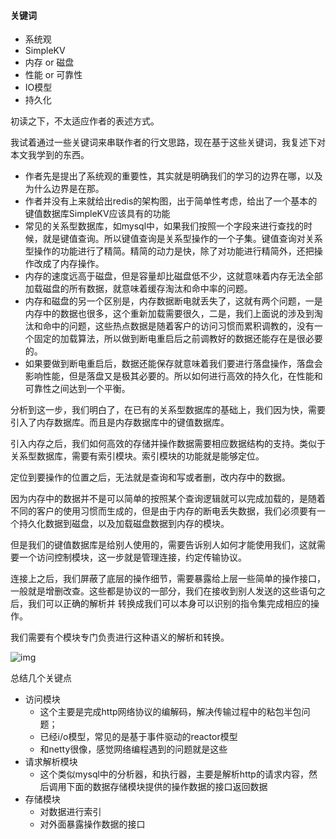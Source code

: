 #### 关键词

- 系统观
- SimpleKV
- 内存 or 磁盘
- 性能 or 可靠性
- IO模型
- 持久化



初读之下，不太适应作者的表述方式。

我试着通过一些关键词来串联作者的行文思路，现在基于这些关键词，我复述下对本文我学到的东西。



- 作者先是提出了系统观的重要性，其实就是明确我们的学习的边界在哪，以及为什么边界是在那。
- 作者并没有上来就给出redis的架构图，出于简单性考虑，给出了一个基本的键值数据库SimpleKV应该具有的功能
- 常见的关系型数据库，如mysql中，如果我们按照一个字段来进行查找的时候，就是键值查询。所以键值查询是关系型操作的一个子集。键值查询对关系型操作的功能进行了精简。精简的动力是快，除了对功能进行精简外，还把操作改成了内存操作。
- 内存的速度远高于磁盘，但是容量却比磁盘低不少，这就意味着内存无法全部加载磁盘的所有数据，就意味着缓存淘汰和命中率的问题。
- 内存和磁盘的另一个区别是，内存数据断电就丢失了，这就有两个问题，一是内存中的数据也很多，这个重新加载需要很久，二是，我们上面说的涉及到淘汰和命中的问题，这些热点数据是随着客户的访问习惯而累积调教的，没有一个固定的加载算法，所以做到断电重启后之前调教好的数据还能存在是很必要的。
- 如果要做到断电重启后，数据还能保存就意味着我们要进行落盘操作，落盘会影响性能，但是落盘又是极其必要的。所以如何进行高效的持久化，在性能和可靠性之间达到一个平衡。



分析到这一步，我们明白了，在已有的关系型数据库的基础上，我们因为快，需要引入了内存数据库。而且是内存数据库中的键值数据库。

引入内存之后，我们如何高效的存储并操作数据需要相应数据结构的支持。类似于关系型数据库，需要有索引模块。索引模块的功能就是能够定位。

定位到要操作的位置之后，无法就是查询和写或者删，改内存中的数据。

因为内存中的数据并不是可以简单的按照某个查询逻辑就可以完成加载的，是随着不同的客户的使用习惯而生成的，但是由于内存的断电丢失数据，我们必须要有一个持久化数据到磁盘，以及加载磁盘数据到内存的模块。



但是我们的键值数据库是给别人使用的，需要告诉别人如何才能使用我们，这就需要一个访问控制模块，这一步就是管理连接，约定传输协议。

连接上之后，我们屏蔽了底层的操作细节，需要暴露给上层一些简单的操作接口，一般就是增删改查。这些都是协议的一部分，我们在接收到别人发送的这些语句之后，我们可以正确的解析并 转换成我们可以本身可以识别的指令集完成相应的操作。

我们需要有个模块专门负责进行这种语义的解析和转换。



![img](https://static001.geekbang.org/resource/image/30/44/30e0e0eb0b475e6082dd14e63c13ed44.jpg)





总结几个关键点

- 访问模块
  - 这个主要是完成http网络协议的编解码，解决传输过程中的粘包半包问题；
  - 已经i/o模型，常见的是基于事件驱动的reactor模型
  - 和netty很像，感觉网络编程遇到的问题就是这些
- 请求解析模块
  - 这个类似mysql中的分析器，和执行器，主要是解析http的请求内容，然后调用下面的数据存储模块提供的操作数据的接口返回数据
- 存储模块
  - 对数据进行索引
  - 对外面暴露操作数据的接口

